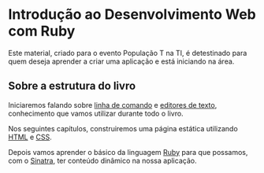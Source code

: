 # Introdução ao Desenvolvimento Web com Ruby

Este material, criado para o evento População T na TI, é detestinado para quem
deseja aprender a criar uma aplicação e está iniciando na área.

## Sobre a estrutura do livro

Iniciaremos falando sobre [linha de comando](2_terminal.md) e
[editores de texto](3_editores.md), conhecimento que vamos utilizar durante
todo o livro.

Nos seguintes capítulos, construiremos uma página estática utilizando
[HTML](4_html.md) e [CSS](5_css.md).

Depois vamos aprender o básico da linguagem [Ruby](6_ruby.md) para que possamos,
com o [Sinatra](7_sinatra.md), ter conteúdo dinâmico na nossa aplicação.
